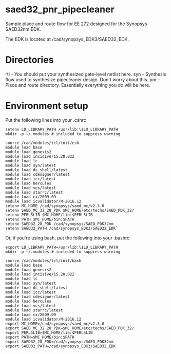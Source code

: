 # saed32_pnr_pipecleaner
Sample place and route flow for EE 272 designed for the Synopsys SAED32nm EDK.

The EDK is located at /cad/synopsys_EDK3/SAED32_EDK.

# Directories
rtl - You should put your synthesized gate-level netlist here.
syn - Synthesis flow used to synthesize pipecleaner design. Don't worry about this.
pnr - Place and route directory. Essentially everything you do will be here.


# Environment setup
Put the following lines into your .cshrc
~~~
setenv LD_LIBRARY_PATH /usr/lib:\$LD_LIBRARY_PATH
mkdir -p ~/.modules # included to suppress warning

source /cad/modules/tcl/init/csh
module load base
module load genesis2
module load incisive/15.20.022
module load lc
module load syn/latest
module load dc_shell/latest
module load cdesigner/latest
module load icc/latest
module load hercules
module load vcs/latest
module load starrc/latest
module load cx/2009.09
module load icvalidator/M-2016.12
setenv MC_HOME /cad/synopsys/saed_mc/v2.3.0
setenv SAED_MC_32_28_PDK $MC_HOME/etc/techs/SAED_PDK_32/
setenv PERL5LIB $MC_HOME/lib:$PERL5LIB
setenv PATH $MC_HOME/bin:$PATH
setenv SAED32_28_PDK /cad/synopsys/SAED_PDK32nm
setenv SAED32_PATH /cad/synopsys_EDK3/SAED32_EDK`
~~~

Or, if you're using bash, put the following into your .bashrc
~~~
export LD_LIBRARY_PATH=/usr/lib:\$LD_LIBRARY_PATH
mkdir -p ~/.modules # included to suppress warning

source /cad/modules/tcl/init/bash
module load base
module load genesis2
module load incisive/15.20.022
module load lc
module load syn/latest
module load dc_shell/latest
module load icc/latest
module load cdesigner/latest
module load hercules
module load vcs/latest
module load starrc/latest
module load cx/2009.09
module load icvalidator/M-2016.12
export MC_HOME=/cad/synopsys/saed_mc/v2.3.0
export SAED_MC_32_28_PDK=$MC_HOME/etc/techs/SAED_PDK_32/
export PERL5LIB=$MC_HOME/lib:$PERL5LIB
export PATH=$MC_HOME/bin:$PATH
export SAED32_28_PDK=/cad/synopsys/SAED_PDK32nm
export SAED32_PATH=/cad/synopsys_EDK3/SAED32_EDK
~~~
